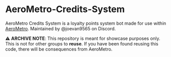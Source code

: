# AeroMetro-Credits-System
AeroMetro Credits System is a loyalty points system bot made for use within [AeroMetro](https://discord.gg/JVfS7KYNbP). Maintained by @joevan9565 on Discord.

⚠️ **ARCHIVE NOTE**: This repository is meant for showcase purposes only. This is not for other groups to **reuse**. If you have been found reusing this code, there will be consequences from AeroMetro.

